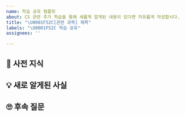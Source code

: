 ```yaml
---
name: 학습 공유 템플릿
about: CS 관련 추가 학습을 통해 새롭게 알게된 내용이 있다면 자유롭게 작성합시다.
title: "\U0001F52C[관련 과목] 제목"
labels: "\U0001F52C 학습 공유"
assignees: ''

---
```


<!-- 질문이 아니더라도 혼자 학습하면서 알게되거나 관련해서 응용할 수 있는 아이디어가 있다면 자유롭게 공유해주세요.
타이틀엔 **[관련 과목] 제목**을 작성해주세요. -->

## 📖 사전 지식
<!-- 학습 내용이나 아이디어를 이해하기 위해 필요한 사전 지식이 있다면 작성해주세요.

ex) DB 디스크 I/O 비용이 크기 때문에 SQL 쿼리 최적화 등으로 비용을 축소시킬 수 있습니다. 직접 눈으로 경험해보고 싶어서 MySQL에 100만 건의 데이터를 넣고 직접 SQL을 이리저리 실험해보고 있었습니다. 그러면서 구글링도 열심히 해봤는데 SQL 쿼리 최적화말고도 다른 방법이 있더군요!! -->

## 💡 새로 알게된 사실
<!-- 알게된 내용이나 아이디어를 자유롭게 공유해주세요.

ex) 디스크가 아닌 인메모리를 이용하는 데이터베이스를 이용해서 자주 조회되는 데이터 캐싱을 통해 DB 디스크 I/O를 스킵할 수 있습니다! 대표적으로 Redis가 있는데... -->

## 🙄 후속 질문
<!-- 새롭게 학습을 하거나 아이디어를 떠올리면서 생긴 궁금증이 있다면 작성해주세요.

ex) 그런데 만약 DB에 존재하는 데이터가 변경됐다면, Redis에 존재하는 데이터를 어떻게 변경시켜주어야 할지는 의문입니다. 만약 애플리케이션 로직으로 데이터 변경 시 DB와 Redis 모두 업데이트를 시켜준다면 작업이 커져서 비효율적일 것 같은데 말이죠.. -->
